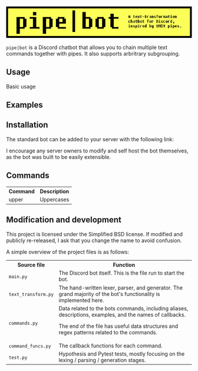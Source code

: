 ![Cover image](images/cover.png)

`pipe|bot` is a Discord chatbot that allows you to chain multiple text commands
together with pipes. It also supports arbritrary subgrouping.

## Usage
Basic usage 

## Examples

## Installation
The standard bot can be added to your server with the following link:

I encourage any server owners to modify and self host the bot themselves, as
the bot was built to be easily extensible.

## Commands

<table>

<tr>
<th>Command</th>
<th>Description</th>
</tr>

<tr>
<td>upper</td>
<td>Uppercases</td>
</tr>
</table> 


## Modification and development
This project is licensed under the Simplified BSD license. If modified and
publicly re-released, I ask that you change the name to avoid confusion.

A simple overview of the project files is as follows:

<table style="width:100%">

<tr>
<th>Source file</th>
<th>Function</th>
</tr>

<tr>
<td><code>main.py</code></td>
<td>The Discord bot itself. This is the file run to start the bot.</td>
</tr>

<tr>
<td><code>text_transform.py</code></td>
<td>The hand-written lexer, parser, and generator. The grand majority of the bot's
functionality is implemented here.</td>
</tr>

<tr>
<td><code>commands.py</code></td>
<td>Data related to the bots commands, including aliases, descriptions, examples,
and the names of callbacks.

The end of the file has useful data structures and regex patterns related to
the commands.</td>
</tr>

<tr>
<td><code>command_funcs.py</code></td>
<td>The callback functions for each command.</td>
</tr>

<tr>
<td><code>test.py</code></td>
<td>Hypothesis and Pytest tests, mostly focusing on the lexing / parsing /
generation stages.</td>
<tr>
</table> 



